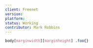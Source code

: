 ```yaml
---
client: Freenet
version:
platform:
status: Working
contributor: Mark Robbins
---
```


```css
body[marginwidth][marginheight] .foo{}
```

